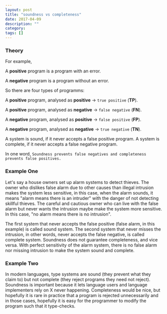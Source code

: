 ```yaml
---
layout: post
title: "soundness vs completeness"
date: 2017-04-09
description: ""
category: 
tags: []
---
```


### Theory

For example,

A **positive** program is a program with an error.

A **negative** program is a program without an error.

So there are four types of programms:

A **positive** program, analysed as **positive** -> `true positive` (**TP**).

A **positive** program, analysed as **negative** -> `false negative` (**FN**).

A **negative** program, analysed as **positive** -> `false positive` (**FP**).

A **negative** program, analysed as **negative** -> `true negative` (**TN**).

A system is sound, if it never accepts a false positive program.
A system is complete, if it never accepts a false negative program.

In one word, `Soundness prevents false negatives and completeness prevents false positives.` 

### Example One

Let's say a house owners set up alarm systems to detect thieves. The owner who dislikes false alarm due to other causes than illegal intrusion makes the system less sensitive, in this case, when the alarm sounds, it means "alarm means there is an intruder" with the danger of not detecting skillful thieves. The careful and cautious owner who can live with the false alarm but never wants the intrusion maybe make the system more sensitive. In this case, "no alarm means there is no intrusion".

The first system that never accepts the false positive (false alarm, in this example) is called sound system. The second system that never misses the intrusion, in other words, never accepts the false negative, is called complete system. Soundness does not guarantee completeness, and vice versa. With perfect sensitivity of the alarm system, there is no false alarm nor missing intrusion to make the system sound and complete.

### Example Two

In modern languages, type systems are sound (they prevent what they claim to) but not complete (they reject programs they need not reject). Soundness is important because it lets language users and language implementers rely on X never happening. Completeness would be nice, but hopefully it is rare in practice that a program is rejected unnecessarily and in those cases, hopefully it is easy for the programmer to modify the program such that it type-checks.
